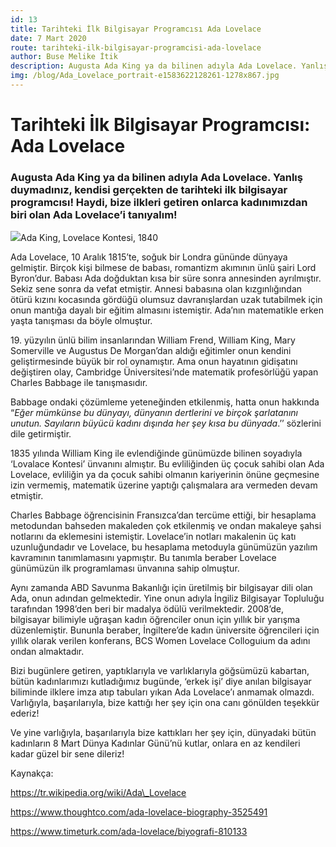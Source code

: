 ```yaml
---
id: 13
title: Tarihteki İlk Bilgisayar Programcısı Ada Lovelace
date: 7 Mart 2020
route: tarihteki-ilk-bilgisayar-programcisi-ada-lovelace
author: Buse Melike İtik
description: Augusta Ada King ya da bilinen adıyla Ada Lovelace. Yanlış duymadınız, kendisi gerçekten de tarihteki ilk bilgisayar programcısı! Haydi, bize ilkleri getiren onlarca kadınımızdan biri olan Ada Lovelace’i tanıyalım!
img: /blog/Ada_Lovelace_portrait-e1583622128261-1278x867.jpg
---
```


# Tarihteki İlk Bilgisayar Programcısı: Ada Lovelace


### Augusta Ada King ya da bilinen adıyla Ada Lovelace. Yanlış duymadınız, kendisi gerçekten de tarihteki ilk bilgisayar programcısı! Haydi, bize ilkleri getiren onlarca kadınımızdan biri olan Ada Lovelace’i tanıyalım!

![](/blog/Ada_Lovelace_portrait.jpg)Ada King, Lovelace Kontesi, 1840

Ada Lovelace, 10 Aralık 1815’te, soğuk bir Londra gününde dünyaya gelmiştir. Birçok kişi bilmese de babası, romantizm akımının ünlü şairi Lord Byron’dur. Babası Ada doğduktan kısa bir süre sonra annesinden ayrılmıştır. Sekiz sene sonra da vefat etmiştir. Annesi babasına olan kızgınlığından ötürü kızını kocasında gördüğü olumsuz davranışlardan uzak tutabilmek için onun mantığa dayalı bir eğitim almasını istemiştir. Ada’nın matematikle erken yaşta tanışması da böyle olmuştur.

19\. yüzyılın ünlü bilim insanlarından William Frend, William King, Mary Somerville ve Augustus De Morgan’dan aldığı eğitimler onun kendini geliştirmesinde büyük bir rol oynamıştır. Ama onun hayatının gidişatını değiştiren olay, Cambridge Üniversitesi’nde matematik profesörlüğü yapan Charles Babbage ile tanışmasıdır.

Babbage ondaki çözümleme yeteneğinden etkilenmiş, hatta onun hakkında “*Eğer mümkünse bu dünyayı, dünyanın dertlerini ve birçok şarlatanını unutun. Sayıların büyücü kadını dışında her şey kısa bu dünyada*.’’ sözlerini dile getirmiştir.

1835 yılında William King ile evlendiğinde günümüzde bilinen soyadıyla ‘Lovalace Kontesi’ ünvanını almıştır. Bu evliliğinden üç çocuk sahibi olan Ada Lovelace, evliliğin ya da çocuk sahibi olmanın kariyerinin önüne geçmesine izin vermemiş, matematik üzerine yaptığı çalışmalara ara vermeden devam etmiştir.

Charles Babbage öğrencisinin Fransızca’dan tercüme ettiği, bir hesaplama metodundan bahseden makaleden çok etkilenmiş ve ondan makaleye şahsi notlarını da eklemesini istemiştir. Lovelace’in notları makalenin üç katı uzunluğundadır ve Lovelace, bu hesaplama metoduyla günümüzün yazılım kavramının tanımlamasını yapmıştır. Bu tanımla beraber Lovelace günümüzün ilk programlaması ünvanına sahip olmuştur.

Aynı zamanda ABD Savunma Bakanlığı için üretilmiş bir bilgisayar dili olan Ada, onun adından gelmektedir. Yine onun adıyla İngiliz Bilgisayar Topluluğu tarafından 1998’den beri bir madalya ödülü verilmektedir. 2008’de, bilgisayar bilimiyle uğraşan kadın öğrenciler onun için yıllık bir yarışma düzenlemiştir. Bununla beraber, İngiltere’de kadın üniversite öğrencileri için yıllık olarak verilen konferans, BCS Women Lovelace Colloguium da adını ondan almaktadır.

Bizi bugünlere getiren, yaptıklarıyla ve varlıklarıyla göğsümüzü kabartan, bütün kadınlarımızı kutladığımız bugünde, ‘erkek işi’ diye anılan bilgisayar biliminde ilklere imza atıp tabuları yıkan Ada Lovelace’ı anmamak olmazdı. Varlığıyla, başarılarıyla, bize kattığı her şey için ona canı gönülden teşekkür ederiz!

Ve yine varlığıyla, başarılarıyla bize kattıkları her şey için, dünyadaki bütün kadınların 8 Mart Dünya Kadınlar Günü’nü kutlar, onlara en az kendileri kadar güzel bir sene dileriz!

Kaynakça:

https://tr.wikipedia.org/wiki/Ada\_Lovelace

https://www.thoughtco.com/ada-lovelace-biography-3525491

https://www.timeturk.com/ada-lovelace/biyografi-810133